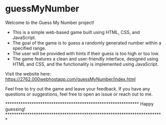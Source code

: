 # guessMyNumber

Welcome to the Guess My Number project! 

* This is a simple web-based game built using HTML, CSS, and JavaScript. 
* The goal of the game is to guess a randomly generated number within a specified range. 
* The user will be provided with hints if their guess is too high or too low. 
* The game features a clean and user-friendly interface, designed using HTML and CSS, and the functionality is implemented using JavaScript. 

Visit the website here: https://2762.000webhostapp.com/guessMyNumber/index.html

Feel free to try out the game and leave your feedback. If you have any questions or suggestions, feel free to open an issue or reach out to me.

************************************************************* Happy guessing! ************************************************************************
